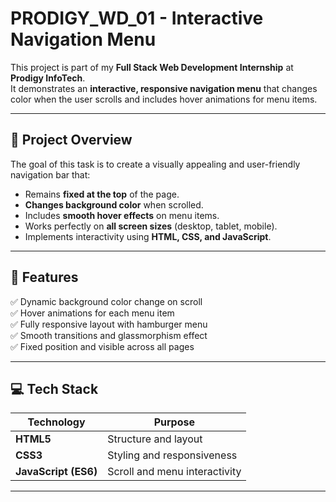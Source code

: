 # PRODIGY_WD_01 - Interactive Navigation Menu

This project is part of my **Full Stack Web Development Internship** at **Prodigy InfoTech**.  
It demonstrates an **interactive, responsive navigation menu** that changes color when the user scrolls and includes hover animations for menu items.

---

## 🚀 **Project Overview**

The goal of this task is to create a visually appealing and user-friendly navigation bar that:
- Remains **fixed at the top** of the page.
- **Changes background color** when scrolled.
- Includes **smooth hover effects** on menu items.
- Works perfectly on **all screen sizes** (desktop, tablet, mobile).
- Implements interactivity using **HTML, CSS, and JavaScript**.

---

## 🧩 **Features**

✅ Dynamic background color change on scroll  
✅ Hover animations for each menu item  
✅ Fully responsive layout with hamburger menu  
✅ Smooth transitions and glassmorphism effect  
✅ Fixed position and visible across all pages  

---

## 💻 **Tech Stack**

| Technology | Purpose |
|-------------|----------|
| **HTML5** | Structure and layout |
| **CSS3** | Styling and responsiveness |
| **JavaScript (ES6)** | Scroll and menu interactivity |

---



